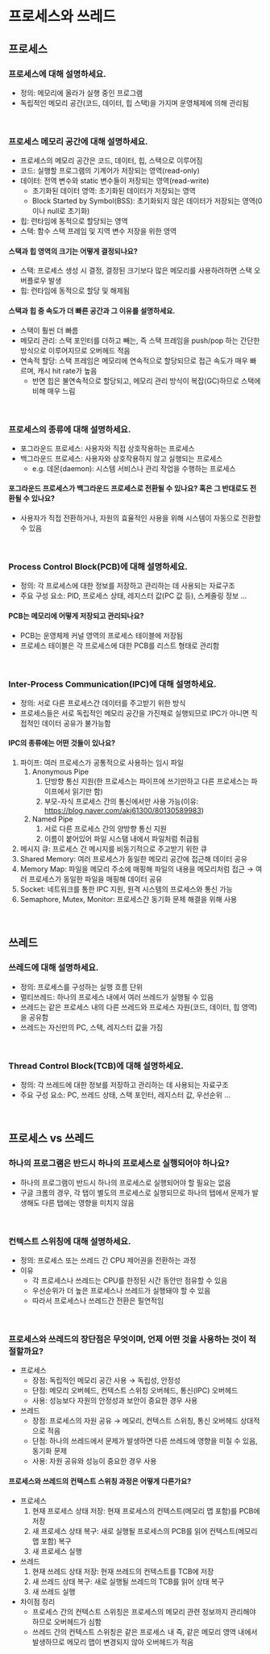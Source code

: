 # 프로세스와 쓰레드

## 프로세스

### 프로세스에 대해 설명하세요.
- 정의: 메모리에 올라가 실행 중인 프로그램
- 독립적인 메모리 공간(코드, 데이터, 힙 스택)을 가지며 운영체제에 의해 관리됨

<br>

### 프로세스 메모리 공간에 대해 설명하세요.
- 프로세스의 메모리 공간은 코드, 데이터, 힙, 스택으로 이루어짐
- 코드: 실행할 프로그램의 기계어가 저장되는 영역(read-only)
- 데이터: 전역 변수와 static 변수들이 저장되는 영역(read-write)
    - 초기화된 데이터 영역: 초기화된 데이터가 저장되는 영역
    - Block Started by Symbol(BSS): 초기화되지 않은 데이터가 저장되는 영역(0이나 null로 초기화)
- 힙: 런타임에 동적으로 할당되는 영역
- 스택: 함수 스택 프레임 및 지역 변수 저장을 위한 영역
    
#### 스택과 힙 영역의 크기는 어떻게 결정되나요?
- 스택: 프로세스 생성 시 결정, 결정된 크기보다 많은 메모리를 사용하려하면 스택 오버플로우 발생
- 힙: 런타임에 동적으로 할당 및 해제됨

#### 스택과 힙 중 속도가 더 빠른 공간과 그 이유를 설명하세요.
- 스택이 훨씬 더 빠름
- 메모리 관리: 스택 포인터를 더하고 빼는, 즉 스택 프레임을 push/pop 하는 간단한 방식으로 이루어지므로 오버헤드 적음
- 연속적 할당: 스택 프레임은 메모리에 연속적으로 할당되므로 접근 속도가 매우 빠르며, 캐시 hit rate가 높음
  - 반면 힙은 불연속적으로 할당되고, 메모리 관리 방식이 복잡(GC)하므로 스택에 비해 매우 느림

<br>

### 프로세스의 종류에 대해 설명하세요.
- 포그라운드 프로세스: 사용자와 직접 상호작용하는 프로세스
- 백그라운드 프로세스: 사용자와 상호작용하지 않고 실행되는 프로세스
    - e.g. 데몬(daemon): 시스템 서비스나 관리 작업을 수행하는 프로세스
    
#### 포그라운드 프로세스가 백그라운드 프로세스로 전환될 수 있나요? 혹은 그 반대로도 전환될 수 있나요?
- 사용자가 직접 전환하거나, 자원의 효율적인 사용을 위해 시스템이 자동으로 전환할 수 있음

<br>

### Process Control Block(PCB)에 대해 설명하세요.
- 정의: 각 프로세스에 대한 정보를 저장하고 관리하는 데 사용되는 자료구조
- 주요 구성 요소: PID, 프로세스 상태, 레지스터 값(PC 값 등), 스케줄링 정보 …
    
#### PCB는 메모리에 어떻게 저장되고 관리되나요?
- PCB는 운영체제 커널 영역의 프로세스 테이블에 저장됨
- 프로세스 테이블은 각 프로세스에 대한 PCB를 리스트 형태로 관리함

<br>

### Inter-Process Communication(IPC)에 대해 설명하세요.
- 정의: 서로 다른 프로세스간 데이터를 주고받기 위한 방식
- 프로세스들은 서로 독립적인 메모리 공간을 가진채로 실행되므로 IPC가 아니면 직접적인 데이터 공유가 불가능함
    
#### IPC의 종류에는 어떤 것들이 있나요?
1. 파이프: 여러 프로세스가 공통적으로 사용하는 임시 파일
    1. Anonymous Pipe
        1. 단방향 통신 지원(한 프로세스는 파이프에 쓰기만하고 다른 프로세스는 파이프에서 읽기만 함)
        2. 부모-자식 프로세스 간의 통신에서만 사용 가능(이유: https://blog.naver.com/akj61300/80130589983)
    2. Named Pipe
        1. 서로 다른 프로세스 간의 양방향 통신 지원
        2. 이름이 붙어있어 파일 시스탬 내에서 파일처럼 취급됨
2. 메시지 큐: 프로세스 간 메시지를 비동기적으로 주고받기 위한 큐
3. Shared Memory: 여러 프로세스가 동일한 메모리 공간에 접근해 데이터 공유
4. Memory Map: 파일을 메모리 주소에 매핑해 파일의 내용을 메모리처럼 접근 → 여러 프로세스가 동일한 파일을 매핑해 데이터 공유
5. Socket: 네트워크를 통한 IPC 지원, 원격 시스템의 프로세스와 통신 가능
6. Semaphore, Mutex, Monitor: 프로세스간 동기화 문제 해결을 위해 사용

<br>

## 쓰레드

### 쓰레드에 대해 설명하세요.
- 정의: 프로세스를 구성하는 실행 흐름 단위
- 멀티쓰레드: 하나의 프로세스 내에서 여러 쓰레드가 실행될 수 있음
- 쓰레드는 같은 프로세스 내의 다른 쓰레드와 프로세스 자원(코드, 데이터, 힙 영역)을 공유함
- 쓰레드는 자신만의 PC, 스택, 레지스터 값을 가짐

<br>

### Thread Control Block(TCB)에 대해 설명하세요.
- 정의: 각 쓰레드에 대한 정보를 저장하고 관리하는 데 사용되는 자료구조
- 주요 구성 요소: PC, 쓰레드 상태, 스택 포인터, 레지스터 값, 우선순위 …

<br>

## 프로세스 vs 쓰레드

### 하나의 프로그램은 반드시 하나의 프로세스로 실행되어야 하나요?
- 하나의 프로그램이 반드시 하나의 프로세스로 실행되어야 할 필요는 없음
- 구글 크롬의 경우, 각 탭이 별도의 프로세스로 실행되므로 하나의 탭에서 문제가 발생해도 다른 탭에는 영향을 미치지 않음

<br>

### 컨텍스트 스위칭에 대해 설명하세요.
- 정의: 프로세스 또는 쓰레드 간 CPU 제어권을 전환하는 과정
- 이유
    - 각 프로세스나 쓰레드는 CPU를 한정된 시간 동안만 점유할 수 있음
    - 우선순위가 더 높은 프로세스나 쓰레드가 실행돼야 할 수 있음
    - 따라서 프로세스나 쓰레드간 전환은 필연적임

<br>

### 프로세스와 쓰레드의 장단점은 무엇이며, 언제 어떤 것을 사용하는 것이 적절할까요?
- 프로세스
    - 장점: 독립적인 메모리 공간 사용 → 독립성, 안정성
    - 단점: 메모리 오버헤드, 컨텍스트 스위칭 오버헤드, 통신(IPC) 오버헤드
    - 사용: 성능보다 자원의 안정성과 보안이 중요한 경우 사용
- 쓰레드
    - 장점: 프로세스의 자원 공유 → 메모리, 컨텍스트 스위칭, 통신 오버헤드 상대적으로 적음
    - 단점: 하나의 쓰레드에서 문제가 발생하면 다른 쓰레드에 영향을 미칠 수 있음, 동기화 문제
    - 사용: 자원 공유와 성능이 중요한 경우 사용

#### 프로세스와 쓰레드의 컨텍스트 스위칭 과정은 어떻게 다른가요?
- 프로세스
    1. 현재 프로세스 상태 저장: 현재 프로세스의 컨텍스트(메모리 맵 포함)를 PCB에 저장 
    2. 새 프로세스 상태 복구: 새로 실행될 프로세스의 PCB를 읽어 컨텍스트(메모리 맵 포함) 복구
    3. 새 프로세스 실행
- 쓰레드
    1. 현재 쓰레드 상태 저장: 현재 쓰레드의 컨텍스트를 TCB에 저장
    2. 새 쓰레드 상태 복구: 새로 실행될 쓰레드의 TCB를 읽어 상태 복구
    3. 새 쓰레드 실행
- 차이점 정리
    - 프로세스 간의 컨텍스트 스위칭은 프로세스의 메모리 관련 정보까지 관리해야 하므로 오버헤드가 심함
    - 쓰레드 간의 컨텍스트 스위칭은 같은 프로세스 내 즉, 같은 메모리 영역 내에서 발생하므로 메모리 맵이 변경되지 않아 오버헤드가 적음
